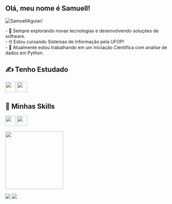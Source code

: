 ## Olá, meu nome é <strong>Samuell!</strong>
<p align="left"> <img src=https://komarev.com/ghpvc/?username=SamuellAguiar alt=SamuellAguiar/> </p>
<p>
  - 🤔 Sempre explorando novas tecnologias e desenvolvendo soluções de software. <br>
  - 🤓 Estou cursando Sistemas de Informação pela UFOP!<br>
  - 🔭 Atualmente estou trabalhando em um Iniciação Científica com analíse de dados em Python.
  <br>
</p>

## ✍ Tenho Estudado
<code><img height="32" src="https://img.shields.io/badge/Python-3776AB?style=for-the-badge&logo=python&logoColor=white"></code>
<code><img height="32" src="https://img.shields.io/badge/JavaScript-323330?style=for-the-badge&logo=javascript&logoColor=F7DF1E"></code>

## 🚀 Minhas Skills
<code><img height="32" src="https://img.shields.io/badge/HTML5-E34F26?style=for-the-badge&logo=html5&logoColor=white"></code>
<code><img height="32" src="https://img.shields.io/badge/CSS3-1572B6?style=for-the-badge&logo=css3&logoColor=white"></code>

<a href="https://github.com/SamuellAguiar">
  <img height="180em" src="https://github-readme-stats.vercel.app/api?username=SamuellAguiar&theme=dracula&show_icons=true" />
</a>
<br>
<p align="left">
  
  <a href="https://www.linkedin.com/in/samuell-aguiar-8140b0208/" alt="LinkedIn">
  <img src="https://img.shields.io/badge/-Linkedin-0e76a8?style=flat-square&logo=Linkedin&logoColor=white&link=https://www.linkedin.com/in/samuell-aguiar-8140b0208/" /></a>

  <a href="https://www.instagram.com/samuell.ag/" alt="Instagram">
  <img src="https://img.shields.io/badge/-Instagram-DF0174?style=flat-square&labelColor=DF0174&logo=instagram&logoColor=white&link=https://www.instagram.com/samuell.ag/"/></a>
</p>
